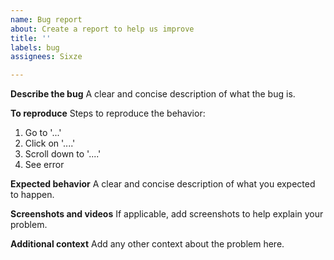 ```yaml
---
name: Bug report
about: Create a report to help us improve
title: ''
labels: bug
assignees: Sixze

---
```


**Describe the bug**
A clear and concise description of what the bug is.

**To reproduce**
Steps to reproduce the behavior:
1. Go to '...'
2. Click on '....'
3. Scroll down to '....'
4. See error

**Expected behavior**
A clear and concise description of what you expected to happen.

**Screenshots and videos**
If applicable, add screenshots to help explain your problem.

**Additional context**
Add any other context about the problem here.

